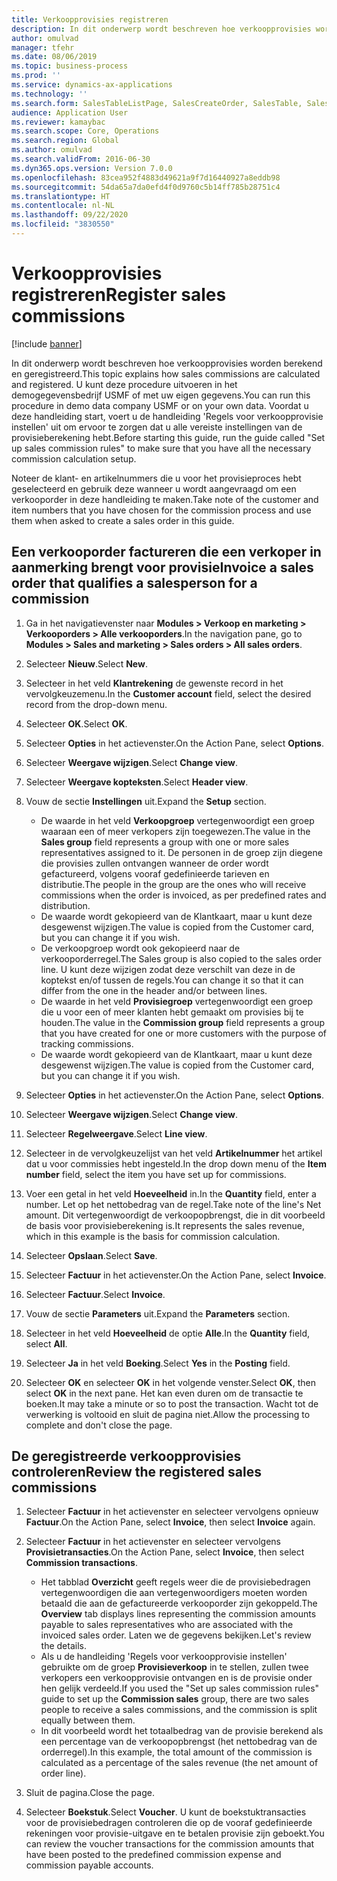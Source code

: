 ```yaml
---
title: Verkoopprovisies registreren
description: In dit onderwerp wordt beschreven hoe verkoopprovisies worden berekend en geregistreerd.
author: omulvad
manager: tfehr
ms.date: 08/06/2019
ms.topic: business-process
ms.prod: ''
ms.service: dynamics-ax-applications
ms.technology: ''
ms.search.form: SalesTableListPage, SalesCreateOrder, SalesTable, SalesEditLines,  CustInvoiceJournal, CommissionTrans, LedgerTransVoucher, CustClassificationGroup
audience: Application User
ms.reviewer: kamaybac
ms.search.scope: Core, Operations
ms.search.region: Global
ms.author: omulvad
ms.search.validFrom: 2016-06-30
ms.dyn365.ops.version: Version 7.0.0
ms.openlocfilehash: 83cea952f4883d49621a9f7d16440927a8eddb98
ms.sourcegitcommit: 54da65a7da0efd4f0d9760c5b14ff785b28751c4
ms.translationtype: HT
ms.contentlocale: nl-NL
ms.lasthandoff: 09/22/2020
ms.locfileid: "3830550"
---
```

# <a name="register-sales-commissions"></a><span data-ttu-id="9e29c-103">Verkoopprovisies registreren</span><span class="sxs-lookup"><span data-stu-id="9e29c-103">Register sales commissions</span></span>

[!include [banner](../../includes/banner.md)]

<span data-ttu-id="9e29c-104">In dit onderwerp wordt beschreven hoe verkoopprovisies worden berekend en geregistreerd.</span><span class="sxs-lookup"><span data-stu-id="9e29c-104">This topic explains how sales commissions are calculated and registered.</span></span> <span data-ttu-id="9e29c-105">U kunt deze procedure uitvoeren in het demogegevensbedrijf USMF of met uw eigen gegevens.</span><span class="sxs-lookup"><span data-stu-id="9e29c-105">You can run this procedure in demo data company USMF or on your own data.</span></span> <span data-ttu-id="9e29c-106">Voordat u deze handleiding start, voert u de handleiding 'Regels voor verkoopprovisie instellen' uit om ervoor te zorgen dat u alle vereiste instellingen van de provisieberekening hebt.</span><span class="sxs-lookup"><span data-stu-id="9e29c-106">Before starting this guide, run the guide called "Set up sales commission rules" to make sure that you have all the necessary commission calculation setup.</span></span>

<span data-ttu-id="9e29c-107">Noteer de klant- en artikelnummers die u voor het provisieproces hebt geselecteerd en gebruik deze wanneer u wordt aangevraagd om een verkooporder in deze handleiding te maken.</span><span class="sxs-lookup"><span data-stu-id="9e29c-107">Take note of the customer and item numbers that you have chosen for the commission process and use them when asked to create a sales order in this guide.</span></span>


## <a name="invoice-a-sales-order-that-qualifies-a-salesperson-for-a-commission"></a><span data-ttu-id="9e29c-108">Een verkooporder factureren die een verkoper in aanmerking brengt voor provisie</span><span class="sxs-lookup"><span data-stu-id="9e29c-108">Invoice a sales order that qualifies a salesperson for a commission</span></span>
1. <span data-ttu-id="9e29c-109">Ga in het navigatievenster naar **Modules > Verkoop en marketing > Verkooporders > Alle verkooporders**.</span><span class="sxs-lookup"><span data-stu-id="9e29c-109">In the navigation pane, go to **Modules > Sales and marketing > Sales orders > All sales orders**.</span></span>
2. <span data-ttu-id="9e29c-110">Selecteer **Nieuw**.</span><span class="sxs-lookup"><span data-stu-id="9e29c-110">Select **New**.</span></span>
3. <span data-ttu-id="9e29c-111">Selecteer in het veld **Klantrekening** de gewenste record in het vervolgkeuzemenu.</span><span class="sxs-lookup"><span data-stu-id="9e29c-111">In the **Customer account** field, select the desired record from the drop-down menu.</span></span>
4. <span data-ttu-id="9e29c-112">Selecteer **OK**.</span><span class="sxs-lookup"><span data-stu-id="9e29c-112">Select **OK**.</span></span>
5. <span data-ttu-id="9e29c-113">Selecteer **Opties** in het actievenster.</span><span class="sxs-lookup"><span data-stu-id="9e29c-113">On the Action Pane, select **Options**.</span></span>
6. <span data-ttu-id="9e29c-114">Selecteer **Weergave wijzigen**.</span><span class="sxs-lookup"><span data-stu-id="9e29c-114">Select **Change view**.</span></span>
7. <span data-ttu-id="9e29c-115">Selecteer **Weergave kopteksten**.</span><span class="sxs-lookup"><span data-stu-id="9e29c-115">Select **Header view**.</span></span>
8. <span data-ttu-id="9e29c-116">Vouw de sectie **Instellingen** uit.</span><span class="sxs-lookup"><span data-stu-id="9e29c-116">Expand the **Setup** section.</span></span>

    - <span data-ttu-id="9e29c-117">De waarde in het veld **Verkoopgroep** vertegenwoordigt een groep waaraan een of meer verkopers zijn toegewezen.</span><span class="sxs-lookup"><span data-stu-id="9e29c-117">The value in the **Sales group** field represents a group with one or more sales representatives assigned to it.</span></span> <span data-ttu-id="9e29c-118">De personen in de groep zijn diegene die provisies zullen ontvangen wanneer de order wordt gefactureerd, volgens vooraf gedefinieerde tarieven en distributie.</span><span class="sxs-lookup"><span data-stu-id="9e29c-118">The people in the group are the ones who will receive commissions when the order is invoiced, as per predefined rates and distribution.</span></span>   
    - <span data-ttu-id="9e29c-119">De waarde wordt gekopieerd van de Klantkaart, maar u kunt deze desgewenst wijzigen.</span><span class="sxs-lookup"><span data-stu-id="9e29c-119">The value is copied from the Customer card, but you can change it if you wish.</span></span>  
    - <span data-ttu-id="9e29c-120">De verkoopgroep wordt ook gekopieerd naar de verkooporderregel.</span><span class="sxs-lookup"><span data-stu-id="9e29c-120">The Sales group is also copied to the sales order line.</span></span> <span data-ttu-id="9e29c-121">U kunt deze wijzigen zodat deze verschilt van deze in de koptekst en/of tussen de regels.</span><span class="sxs-lookup"><span data-stu-id="9e29c-121">You can change it so that it can differ from the one in the header and/or between lines.</span></span>  
    - <span data-ttu-id="9e29c-122">De waarde in het veld **Provisiegroep** vertegenwoordigt een groep die u voor een of meer klanten hebt gemaakt om provisies bij te houden.</span><span class="sxs-lookup"><span data-stu-id="9e29c-122">The value in the **Commission group** field represents a group that you have created for one or more customers with the purpose of tracking commissions.</span></span>   
    - <span data-ttu-id="9e29c-123">De waarde wordt gekopieerd van de Klantkaart, maar u kunt deze desgewenst wijzigen.</span><span class="sxs-lookup"><span data-stu-id="9e29c-123">The value is copied from the Customer card, but you can change it if you wish.</span></span>   

9. <span data-ttu-id="9e29c-124">Selecteer **Opties** in het actievenster.</span><span class="sxs-lookup"><span data-stu-id="9e29c-124">On the Action Pane, select **Options**.</span></span>
10. <span data-ttu-id="9e29c-125">Selecteer **Weergave wijzigen**.</span><span class="sxs-lookup"><span data-stu-id="9e29c-125">Select **Change view**.</span></span>
11. <span data-ttu-id="9e29c-126">Selecteer **Regelweergave**.</span><span class="sxs-lookup"><span data-stu-id="9e29c-126">Select **Line view**.</span></span>
12. <span data-ttu-id="9e29c-127">Selecteer in de vervolgkeuzelijst van het veld **Artikelnummer** het artikel dat u voor commissies hebt ingesteld.</span><span class="sxs-lookup"><span data-stu-id="9e29c-127">In the drop down menu of the **Item number** field, select the item you have set up for commissions.</span></span> 
13. <span data-ttu-id="9e29c-128">Voer een getal in het veld **Hoeveelheid** in.</span><span class="sxs-lookup"><span data-stu-id="9e29c-128">In the **Quantity** field, enter a number.</span></span> <span data-ttu-id="9e29c-129">Let op het nettobedrag van de regel.</span><span class="sxs-lookup"><span data-stu-id="9e29c-129">Take note of the line's Net amount.</span></span> <span data-ttu-id="9e29c-130">Dit vertegenwoordigt de verkoopopbrengst, die in dit voorbeeld de basis voor provisieberekening is.</span><span class="sxs-lookup"><span data-stu-id="9e29c-130">It represents the sales revenue, which in this example is the basis for commission calculation.</span></span>  
14. <span data-ttu-id="9e29c-131">Selecteer **Opslaan**.</span><span class="sxs-lookup"><span data-stu-id="9e29c-131">Select **Save**.</span></span>
15. <span data-ttu-id="9e29c-132">Selecteer **Factuur** in het actievenster.</span><span class="sxs-lookup"><span data-stu-id="9e29c-132">On the Action Pane, select **Invoice**.</span></span>
16. <span data-ttu-id="9e29c-133">Selecteer **Factuur**.</span><span class="sxs-lookup"><span data-stu-id="9e29c-133">Select **Invoice**.</span></span>
17. <span data-ttu-id="9e29c-134">Vouw de sectie **Parameters** uit.</span><span class="sxs-lookup"><span data-stu-id="9e29c-134">Expand the **Parameters** section.</span></span>
18. <span data-ttu-id="9e29c-135">Selecteer in het veld **Hoeveelheid** de optie **Alle**.</span><span class="sxs-lookup"><span data-stu-id="9e29c-135">In the **Quantity** field, select **All**.</span></span>
19. <span data-ttu-id="9e29c-136">Selecteer **Ja** in het veld **Boeking**.</span><span class="sxs-lookup"><span data-stu-id="9e29c-136">Select **Yes** in the **Posting** field.</span></span>
20. <span data-ttu-id="9e29c-137">Selecteer **OK** en selecteer **OK** in het volgende venster.</span><span class="sxs-lookup"><span data-stu-id="9e29c-137">Select **OK**, then select **OK** in the next pane.</span></span> <span data-ttu-id="9e29c-138">Het kan even duren om de transactie te boeken.</span><span class="sxs-lookup"><span data-stu-id="9e29c-138">It may take a minute or so to post the transaction.</span></span> <span data-ttu-id="9e29c-139">Wacht tot de verwerking is voltooid en sluit de pagina niet.</span><span class="sxs-lookup"><span data-stu-id="9e29c-139">Allow the processing to complete and don't close the page.</span></span>  

## <a name="review-the-registered-sales-commissions"></a><span data-ttu-id="9e29c-140">De geregistreerde verkoopprovisies controleren</span><span class="sxs-lookup"><span data-stu-id="9e29c-140">Review the registered sales commissions</span></span>
1. <span data-ttu-id="9e29c-141">Selecteer **Factuur** in het actievenster en selecteer vervolgens opnieuw **Factuur**.</span><span class="sxs-lookup"><span data-stu-id="9e29c-141">On the Action Pane, select **Invoice**, then select **Invoice** again.</span></span>
2. <span data-ttu-id="9e29c-142">Selecteer **Factuur** in het actievenster en selecteer vervolgens **Provisietransacties**.</span><span class="sxs-lookup"><span data-stu-id="9e29c-142">On the Action Pane, select **Invoice**, then select **Commission transactions**.</span></span>

    - <span data-ttu-id="9e29c-143">Het tabblad **Overzicht** geeft regels weer die de provisiebedragen vertegenwoordigen die aan vertegenwoordigers moeten worden betaald die aan de gefactureerde verkooporder zijn gekoppeld.</span><span class="sxs-lookup"><span data-stu-id="9e29c-143">The **Overview** tab displays lines representing the commission amounts payable to sales representatives who are associated with the invoiced sales order.</span></span> <span data-ttu-id="9e29c-144">Laten we de gegevens bekijken.</span><span class="sxs-lookup"><span data-stu-id="9e29c-144">Let's review the details.</span></span>  
    - <span data-ttu-id="9e29c-145">Als u de handleiding 'Regels voor verkoopprovisie instellen' gebruikte om de groep **Provisieverkoop** in te stellen, zullen twee verkopers een verkoopprovisie ontvangen en is de provisie onder hen gelijk verdeeld.</span><span class="sxs-lookup"><span data-stu-id="9e29c-145">If you used the "Set up sales commission rules" guide to set up the **Commission sales** group, there are two sales people to receive a sales commissions, and the commission is split equally between them.</span></span>  
    - <span data-ttu-id="9e29c-146">In dit voorbeeld wordt het totaalbedrag van de provisie berekend als een percentage van de verkoopopbrengst (het nettobedrag van de orderregel).</span><span class="sxs-lookup"><span data-stu-id="9e29c-146">In this example, the total amount of the commission is calculated as a percentage of the sales revenue (the net amount of order line).</span></span>  
3. <span data-ttu-id="9e29c-147">Sluit de pagina.</span><span class="sxs-lookup"><span data-stu-id="9e29c-147">Close the page.</span></span>
4. <span data-ttu-id="9e29c-148">Selecteer **Boekstuk**.</span><span class="sxs-lookup"><span data-stu-id="9e29c-148">Select **Voucher**.</span></span> <span data-ttu-id="9e29c-149">U kunt de boekstuktransacties voor de provisiebedragen controleren die op de vooraf gedefinieerde rekeningen voor provisie-uitgave en te betalen provisie zijn geboekt.</span><span class="sxs-lookup"><span data-stu-id="9e29c-149">You can review the voucher transactions for the commission amounts that have been posted to the predefined commission expense and commission payable accounts.</span></span>  

